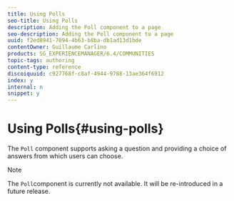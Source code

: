 ```yaml
---
title: Using Polls
seo-title: Using Polls
description: Adding the Poll component to a page
seo-description: Adding the Poll component to a page
uuid: f2ed8941-7094-4b63-b8ba-db1ad13d1bde
contentOwner: Guillaume Carlino
products: SG_EXPERIENCEMANAGER/6.4/COMMUNITIES
topic-tags: authoring
content-type: reference
discoiquuid: c927768f-c8af-4944-9788-13ae364f6912
index: y
internal: n
snippet: y
---
```


# Using Polls{#using-polls}

The `Poll` component supports asking a question and providing a choice of answers from which users can choose.

>[!NOTE]
>
>The `Poll`component is currently not available. It will be re-introduced in a future release.

